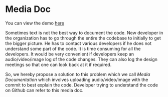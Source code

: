 # Media Doc
You can view the demo [here](https://sachinbiradar9.github.io/Media-Doc/)

Sometimes text is not the best way to document the code. New developer in the organization has to go through the entire the codebase to initially to get the bigger picture. He has to contact various developers if he does not understand some part of the code. It is time consuming for all the developers. It would be very convenient if developers keep an audio/video/image log of the code changes. They can also log the design meetings so that one can look back at it if required.

So, we hereby propose a solution to this problem which we call _Media Documentation_ which involves uploading audio/video/image with the commit to best explain the code. Developer trying to understand the code on Github can refer to this media doc.
